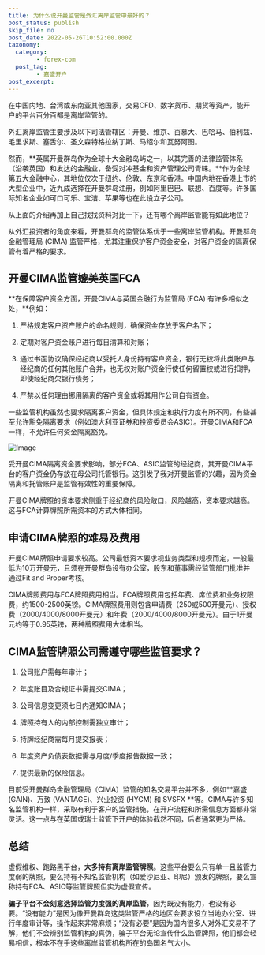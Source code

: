 ```yaml
---
title: 为什么说开曼监管是外汇离岸监管中最好的？
post_status: publish
skip_file: no
post_date: 2022-05-26T10:52:00.000Z
taxonomy:
  category:
        - forex-com
  post_tag:
        - 嘉盛开户
post_excerpt: 
---
```

在中国内地、台湾或东南亚其他国家，交易CFD、数字货币、期货等资产，能开户的平台百分百都是离岸监管的。

外汇离岸监管主要涉及以下司法管辖区：开曼、维京、百慕大、巴哈马、伯利兹、毛里求斯、塞舌尔、圣文森特格拉纳丁斯、马绍尔和瓦努阿图。

然而，**英属开曼群岛作为全球十大金融岛屿之一，以其完善的法律监管体系（沿袭英国）和发达的金融业，备受对冲基金和资产管理公司青睐。**作为全球第五大金融中心，其地位仅次于纽约、伦敦、东京和香港。中国内地在香港上市的大型企业中，近九成选择在开曼群岛注册，例如阿里巴巴、联想、百度等。许多国际知名企业如可口可乐、宝洁、苹果等也在此设立子公司。

从上面的介绍再加上自己找找资料对比一下，还有哪个离岸监管能有如此地位？

从外汇投资者的角度来看，开曼群岛的监管体系优于一些离岸监管机构。开曼群岛金融管理局 (CIMA) 监管严格，尤其注重保护客户资金安全，对客户资金的隔离保管有着严格的要求。

## 开曼CIMA监管媲美英国FCA

**在保障客户资金方面，开曼CIMA与英国金融行为监管局 (FCA) 有许多相似之处，**例如：

1. 严格规定客户资产账户的命名规则，确保资金存放于客户名下；

1. 定期对客户资金账户进行每日清算和对账；

1. 通过书面协议确保经纪商以受托人身份持有客户资金，银行无权将此类账户与经纪商的任何其他账户合并，也无权对账户资金行使任何留置权或进行扣押，即使经纪商欠银行债务；

1. 严禁以任何理由挪用隔离的客户资金或将其用作公司自有资金。

一些监管机构虽然也要求隔离客户资金，但具体规定和执行力度有所不同，有些甚至允许豁免隔离要求（例如澳大利亚证券和投资委员会ASIC）。开曼CIMA和FCA一样，不允许任何资金隔离豁免。

![Image](https://prod-files-secure.s3.us-west-2.amazonaws.com/39ed1227-6d7d-4570-be36-9ccd4a2c4241/bd849744-3fcb-4a37-8312-357962c8f065/image.png?X-Amz-Algorithm=AWS4-HMAC-SHA256&X-Amz-Content-Sha256=UNSIGNED-PAYLOAD&X-Amz-Credential=ASIAZI2LB466VJG7F57L%2F20250402%2Fus-west-2%2Fs3%2Faws4_request&X-Amz-Date=20250402T161340Z&X-Amz-Expires=3600&X-Amz-Security-Token=IQoJb3JpZ2luX2VjEG4aCXVzLXdlc3QtMiJGMEQCIHZghqSa3T7SgnYgj2i7V9AuPaIrovGLyjD9N4G%2FtCv%2BAiBqJkAFJM%2FspLjuO3DYDicdKatt8Hl9eTl5Inew%2Fq%2BeFSqIBAjX%2F%2F%2F%2F%2F%2F%2F%2F%2F%2F8BEAAaDDYzNzQyMzE4MzgwNSIMaeHJbRMiOWdXylNWKtwDPrqIjSe4UPWh7SHcDOlxTzc9WLEMUNieF4CpKvb6Ui4FPhzK%2FOcdFsaGyuU6eAwag%2B9UiVIetnd3sKdyfTlj7hDinZ5uoB%2FUm7PukZowjIyvG39dNxCoLpVkeU98kDU3EEUiFlsT6mNYsc5HOxrINIGxFB7jquTm6lkC3FwFRteHCFheXHgisQyTsndRJKHAhnEcEwloC44xBHfq86LnAZ7BfBddFAvgaS3KXieg12fUaJ2wxojjumR7DrTKHShjbnM15MHPwbRRjwhtGyzs12Kc0fMG8NTIlHsQeMam5RcchdyAzvefNjJRI756oajntfBJnziWOb8Ol9ragZhCrxq8gVFSFI5RvCLzyAQnYnGtplo%2BD4gIJlOYYTq19UtAXVTbQ4UfSBKjDnzz%2FT%2BebsJVA%2B46judOntyo%2B4uVM5ogG7SCxzeiu2pWZvQa38TO%2BHlFzT1t%2Bg4C0Onk9BmeZf0hWz6oRsbcpp6cZZ6G3jnLtJvP%2BsTXDJm2DF4tRgwJTAZzQ5aLwadN4v0t%2BzezN3J6XwtcXa0xgZ0KCAD%2FiNScg%2Bx7UiTnzuUuKnjFMezp5X56etMKU%2FGfBUHpQZ%2BOjMUaB48cY%2FEJDQP4jVy89FSoFScjz6ztBrzGR7kwr%2Fi0vwY6pgGT7fxA8qd11hM3YSV5%2FtQI%2B7973aoJYQw2kZu1DzB4xZ2B5TbZDsCGcEng6kimNS3aWl4JZ1PXLkmwZAZm41DvrCDSK0SMaTasQjkWP7%2FtNXGDCxe60zykKwdH%2FIIkklFnkKW%2FbiPBozF6ydb66SngusnprwdysTYN0dtssfA%2F39SI%2FGCgL26UK8d3fF86yq8OV6eRoUZWMYwZUD8xX63kKq%2FgT96l&X-Amz-Signature=20e46389720a559ee542f8a638608bf4193b886a2da1b1c67700e2e9d91916de&X-Amz-SignedHeaders=host&x-id=GetObject)

受开曼CIMA隔离资金要求影响，部分FCA、ASIC监管的经纪商，其开曼CIMA平台的客户资金仍存放在母公司托管银行。这引发了我对开曼监管的兴趣，因为资金隔离和托管账户是监管有效性的重要保障。

开曼CIMA牌照的资本要求侧重于经纪商的风险敞口，风险越高，资本要求越高。这与FCA计算牌照所需资本的方式大体相同。

## **申请CIMA牌照的难易及费用**

开曼CIMA牌照申请要求较高。公司最低资本要求视业务类型和规模而定，一般最低为10万开曼元，且须在开曼群岛设有办公室，股东和董事需经监管部门批准并通过Fit and Proper考核。

CIMA牌照费用与FCA牌照费用相当。FCA牌照费用包括年费、席位费和业务权限费，约1500-2500英镑。CIMA牌照费用则包含申请费（250或500开曼元）、授权费（2000/4000/8000开曼元）和年费（2000/4000/8000开曼元）。由于1开曼元约等于0.95英镑，两种牌照费用大体相当。

## CIMA监管牌照公司需遵守哪些监管要求？

1. 公司账户需每年审计；

1. 年度账目及合规证书需提交CIMA；

1. 公司信息变更须七日内通知CIMA；

1. 牌照持有人的内部控制需独立审计；

1. 持牌经纪商需每月提交报表；

1. 年度资产负债表数据需与月度/季度报告数据一致；

1. 提供最新的保险信息。

目前受开曼群岛金融管理局（CIMA）监管的知名交易平台并不多，例如**嘉盛 (GAIN)、万致 (VANTAGE)、兴业投资 (HYCM) 和 SVSFX **等。CIMA与许多知名监管机构一样，采取有利于客户的监管措施，在开户流程和所需信息方面都非常灵活。这一点与在英国或瑞士监管下开户的体验截然不同，后者通常更为严格。

## 总结

虚假维权、跑路黑平台，**大多持有离岸监管牌照**。这些平台要么只有单一且监管力度弱的牌照，要么持有不知名监管机构（如爱沙尼亚、印尼）颁发的牌照，要么宣称持有FCA、ASIC等监管牌照但实为虚假宣传。

**骗子平台不会刻意选择监管力度强的离岸监管**，因为既没有能力，也没有必要。“没有能力”是因为像开曼群岛这类监管严格的地区会要求设立当地办公室、进行年度审计等，操作起来非常麻烦；“没有必要”是因为国内很多人对外汇交易不了解，他们不会辨别监管机构的真伪，骗子平台无论宣传什么监管牌照，他们都会轻易相信，根本不在乎这些离岸监管机构所在的岛国名气大小。